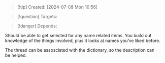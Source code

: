 
>[!tip] Created: [2024-07-08 Mon 10:56]

>[!question] Targets: 

>[!danger] Depends: 

Should be able to get selected for any name related items.
You build out knowledge of the things involved, plus it looks at names you've liked before.

The thread can be assosciated with the dictionary, so the description can be helped.